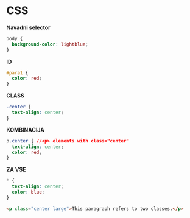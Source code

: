 # CSS
**Navadni selector**
```css
body {
  background-color: lightblue;
}
```
**ID**
```css
#para1 {
  color: red;
}
```
**CLASS**
```css
.center {
  text-align: center;
}
```
**KOMBINACIJA**
```css
p.center { //<p> elements with class="center"
  text-align: center;
  color: red;
}
```
**ZA VSE**
```css
* {
  text-align: center;
  color: blue;
}
```
```html
<p class="center large">This paragraph refers to two classes.</p>
```
